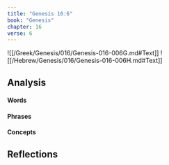 ```yaml
---
title: "Genesis 16:6"
book: "Genesis"
chapter: 16
verse: 6
---
```

![[/Greek/Genesis/016/Genesis-016-006G.md#Text]]
![[/Hebrew/Genesis/016/Genesis-016-006H.md#Text]]

## Analysis

#### Words

#### Phrases

#### Concepts

## Reflections
